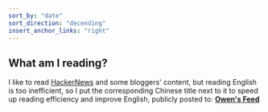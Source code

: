 ```yaml
---
sort_by: "date"
sort_direction: "decending"
insert_anchor_links: "right"
---
```


## What am I reading?

I like to read [HackerNews](https://news.ycombinator.com/) and some bloggers' content, but reading English is too inefficient, so I put the corresponding Chinese title next to it to speed up reading efficiency and improve English, publicly posted to: [**Owen's Feed**](https://myfeed.owenyoung.com/)
